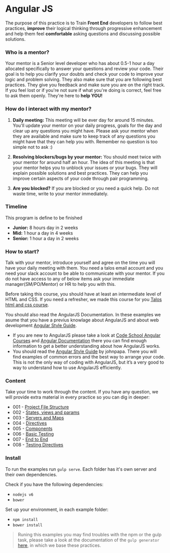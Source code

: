 # Angular JS
The purpose of this practice is to Train **Front End** developers to follow best practices, **improve** their logical thinking through progressive enhancement and help them feel **comfortable** asking questions and discussing possible solutions.
### Who is a mentor?
Your mentor is a Senior level developer who has about 0.5-1 hour a day allocated specifically to answer your questions and review your code.  Their goal is to help you clarify your doubts and check your code to improve your logic and problem solving.  They also make sure that you are following best practices. They give you feedback and make sure you are on the right track. If you feel lost or if you're not sure if what you're doing is correct, feel free to ask them openly. They're here to **help YOU!**
	
### How do I interact with my mentor?
1) **Daily meeting:**	This meeting will be ever day for around 15 minutes. You'll update your mentor on your daily progress, goals for the day and clear up any questions you might have. Please ask your mentor when they are available and make sure to keep track of any questions you might have that they can help you with. Remember no question is too simple not to ask :)						
							
2) **Resolving blockers/bugs by your mentor:**	You should meet twice with your mentor for around half an hour.  The idea of this meeting is that your mentor helps you to unblock your issues or your bugs.  They will explain possible solutions and best practices. They can help you improve certain aspects of your code through pair programming. 					
							
3) **Are you blocked?**		If you are blocked or you need a quick help. Do not waste time, write to your mentor immediately.			
### Timeline
This program is define to be finished
* **Junior:** 8 hours day in 2 weeks					
* **Mid:** 1 hour a day in 4 weeks					
* **Senior:** 1 hour a day in 2 weeks
### How to start? 
Talk with your mentor, introduce yourself and agree on the time you will have your daily meeting with them. You need a talos email account and you need your slack account to be able to communicate with your mentor. If you do not have access to any of below items ask your immediate manager(SM/PO/Mentor) or HR to help you with this. 

Before taking this course, you should have at least an intermediate level of HTML and CSS. If you need a refresher, we made this course for you [Talos html and css course][13].  

You should also read the AngularJS Documentation. In these examples we asume that you have a previus knowlage about AngularJS and about web development [Angular Style Guide][3].

* If you are new to AngularJS please take a look at [Code School Angular Courses][1] and [Angular Documentation][2] there you can find enough information to get a better understanding about how AngularJS works.
* You should read the [Angular Style Guide][3] by johnpapa. There you will find examples of common errors and the best way to arrange your code. This is not the only way of coding with AngularJS, but it’s a very good to way to understand how to use AngularJS efficiently. 

### Content
Take your time to work through the content. If you have any question, we will provide extra material in every practice so you can dig in deeper:

* 001 - [Project File Structure][4]
* 002 - [States, views and params][6]
* 003 - [Servers and Maps][7]
* 004 - [Directives][8]
* 005 - [Components][9]
* 006 - [Basic Testing][10]
* 007 - [End to End][11]
* 008 - [Testing Directives][12]

### Install
To run the examples run `gulp serve`. Each folder has it's own server and their own dependencies.

Check if you have the following dependencies:
* `nodejs v6`
* `bower`

Set up your environment, in each example folder:
* `npm install`
* `bower install`

> Runing this examples you may find troubles with the npm or the gulp task, please take a look at the documentation of the `gulp generator` [here][5], in which we base these practices.

 [1]: https://www.codeschool.com/courses/shaping-up-with-angular-js
 [2]: https://docs.angularjs.org/api
 [3]: https://github.com/johnpapa/angular-styleguide/blob/master/a1/README.md
 [4]: https://github.com/talosdigital/u-angularjs/tree/master/001-project-file-structure
 [5]: https://github.com/Swiip/generator-gulp-angular
 [6]: https://github.com/talosdigital/u-angularjs/tree/master/002-routing-params-views
 [7]: https://github.com/talosdigital/u-angularjs/tree/master/003-servers-and-maps
 [8]: https://github.com/talosdigital/u-angularjs/tree/master/004-directives
 [9]: https://github.com/talosdigital/u-angularjs/tree/master/005-components
 [10]: https://github.com/talosdigital/u-angularjs/tree/master/006-basic-testing
 [11]: https://github.com/talosdigital/u-angularjs/tree/master/007-end-to-end
 [12]: https://github.com/talosdigital/u-angularjs/tree/master/008-testing-directives
 [13]: https://drive.google.com/drive/u/0/folders/0B1IoBiWvJpgTOElOcWdRQUQ2Nkk

 
